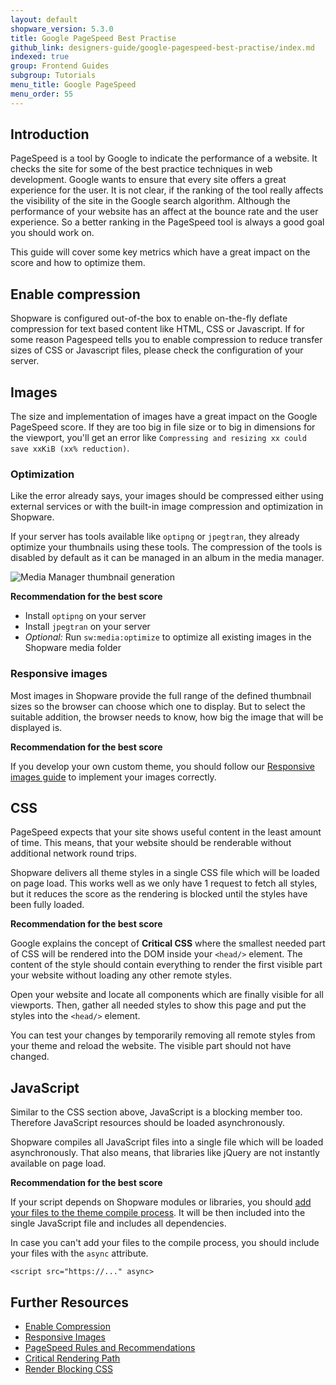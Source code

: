 ```yaml
---
layout: default
shopware_version: 5.3.0
title: Google PageSpeed Best Practise
github_link: designers-guide/google-pagespeed-best-practise/index.md
indexed: true
group: Frontend Guides
subgroup: Tutorials
menu_title: Google PageSpeed
menu_order: 55
---
```


<div class="toc-list"></div>

## Introduction

PageSpeed is a tool by Google to indicate the performance of a website. It checks the site for some of the best practice techniques in web development. Google wants to ensure that every site offers a great experience for the user. It is not clear, if the ranking of the tool really affects the visibility of the site in the Google search algorithm. Although the performance of your website has an affect at the bounce rate and the user experience. So a better ranking in the PageSpeed tool is always a good goal you should work on.

This guide will cover some key metrics which have a great impact on the score and how to optimize them.

## Enable compression

Shopware is configured out-of-the box to enable on-the-fly deflate compression for text based content like HTML, CSS or Javascript. If for some reason Pagespeed tells you to enable compression to reduce transfer sizes of CSS or Javascript files, please check the configuration of your server. 

## Images

The size and implementation of images have a great impact on the Google PageSpeed score. If they are too big in file size or to big in dimensions for the viewport, you'll get an error like `Compressing and resizing xx could save xxKiB (xx% reduction)`.

### Optimization

Like the error already says, your images should be compressed either using external services or with the built-in image compression and optimization in Shopware. 

If your server has tools available like `optipng` or `jpegtran`, they already optimize your thumbnails using these tools. The compression of the tools is disabled by default as it can be managed in an album in the media manager.

![Media Manager thumbnail generation](../responsive-images/media-manager.png)

**Recommendation for the best score**

* Install `optipng` on your server
* Install `jpegtran` on your server
* *Optional:* Run `sw:media:optimize` to optimize all existing images in the Shopware media folder

### Responsive images

Most images in Shopware provide the full range of the defined thumbnail sizes so the browser can choose which one to display. But to select the suitable addition, the browser needs to know, how big the image that will be displayed is.

**Recommendation for the best score**

If you develop your own custom theme, you should follow our [Responsive images guide](/designers-guide/responsive-images/) to implement your images correctly.

## CSS

PageSpeed expects that your site shows useful content in the least amount of time. This means, that your website should be renderable without additional network round trips.

Shopware delivers all theme styles in a single CSS file which will be loaded on page load. This works well as we only have 1 request to fetch all styles, but it reduces the score as the rendering is blocked until the styles have been fully loaded.

**Recommendation for the best score**

Google explains the concept of **Critical CSS** where the smallest needed part of CSS will be rendered into the DOM inside your `<head/>` element. The content of the style should contain everything to render the first visible part your website without loading any other remote styles.

Open your website and locate all components which are finally visible for all viewports. Then, gather all needed styles to show this page and put the styles into the `<head/>` element.

You can test your changes by temporarily removing all remote styles from your theme and reload the website. The visible part should not have changed.

## JavaScript

Similar to the CSS section above, JavaScript is a blocking member too. Therefore JavaScript resources should be loaded asynchronously.

Shopware compiles all JavaScript files into a single file which will be loaded asynchronously. That also means, that libraries like jQuery are not instantly available on page load. 

**Recommendation for the best score**

If your script depends on Shopware modules or libraries, you should [add your files to the theme compile process](/designers-guide/css-and-js-files-usage/). It will be then included into the single JavaScript file and includes all dependencies.

In case you can't add your files to the compile process, you should include your files with the `async` attribute.

```
<script src="https://..." async>
```

## Further Resources

* [Enable Compression](https://developers.google.com/speed/docs/insights/EnableCompression)
* [Responsive Images](/designers-guide/responsive-images/)
* [PageSpeed Rules and Recommendations](https://developers.google.com/web/fundamentals/performance/critical-rendering-path/page-speed-rules-and-recommendations)
* [Critical Rendering Path](https://developers.google.com/web/fundamentals/performance/critical-rendering-path/)
* [Render Blocking CSS](https://developers.google.com/web/fundamentals/performance/critical-rendering-path/render-blocking-css)

